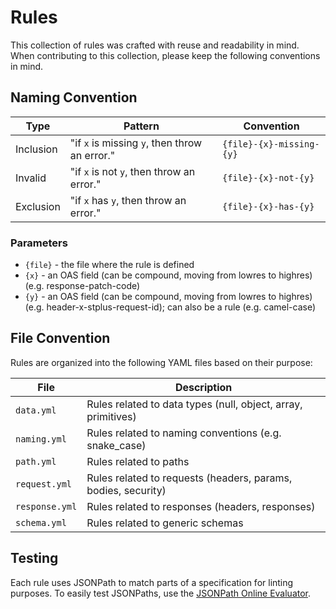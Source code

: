 # Rules

This collection of rules was crafted with reuse and readability in mind. When contributing to this collection, please keep the following conventions in mind.

## Naming Convention

| Type | Pattern | Convention |
|------|---------|------------|
| Inclusion | "if `x` is missing `y`, then throw an error." | `{file}-{x}-missing-{y}` |
| Invalid | "if `x` is not `y`, then throw an error." | `{file}-{x}-not-{y}` |
| Exclusion | "if `x` has `y`, then throw an error." | `{file}-{x}-has-{y}` |

### Parameters

- `{file}` - the file where the rule is defined
- `{x}` - an OAS field (can be compound, moving from lowres to highres) (e.g. response-patch-code)
- `{y}` - an OAS field (can be compound, moving from lowres to highres) (e.g. header-x-stplus-request-id); can also be a rule (e.g. camel-case)

## File Convention

Rules are organized into the following YAML files based on their purpose:

| File | Description |
|------|-------------|
| `data.yml` | Rules related to data types (null, object, array, primitives) |
| `naming.yml` | Rules related to naming conventions (e.g. snake_case) |
| `path.yml` | Rules related to paths |
| `request.yml` | Rules related to requests (headers, params, bodies, security) |
| `response.yml` | Rules related to responses (headers, responses) |
| `schema.yml` | Rules related to generic schemas |

## Testing

Each rule uses JSONPath to match parts of a specification for linting purposes. To easily test JSONPaths, use the [JSONPath Online Evaluator](https://jsonpath.com/).